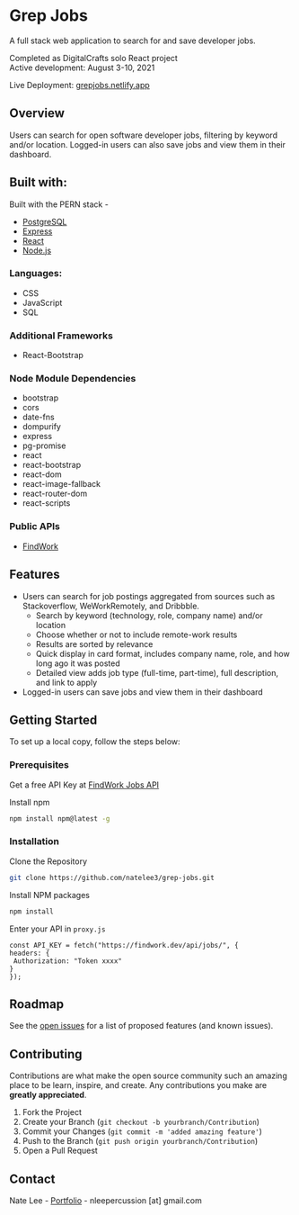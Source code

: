 # Grep Jobs
A full stack web application to search for and save developer jobs. 

Completed as DigitalCrafts solo React project <br/>
Active development: August 3-10, 2021

Live Deployment: [grepjobs.netlify.app](grepjobs.netlify.app)
## Overview
Users can search for open software developer jobs, filtering by keyword and/or location. Logged-in users can also save jobs and view them in their dashboard.
## Built with:
Built with the PERN stack - 
* [PostgreSQL](https://www.postgresql.org/)
* [Express](https://expressjs.com/)
* [React](https://reactjs.org/)
* [Node.js](https://nodejs.org/en/)

### Languages:
- CSS
- JavaScript
- SQL

### Additional Frameworks
- React-Bootstrap

### Node Module Dependencies
- bootstrap 
- cors
- date-fns 
- dompurify
- express
- pg-promise
- react
- react-bootstrap
- react-dom
- react-image-fallback
- react-router-dom
- react-scripts

### Public APIs
- [FindWork](https://findwork.dev)

<!-- ## Screenshots
Desktop
Mobile -->

## Features
* Users can search for job postings aggregated from sources such as Stackoverflow, WeWorkRemotely, and Dribbble. 
   * Search by keyword (technology, role, company name) and/or location
   * Choose whether or not to include remote-work results
   * Results are sorted by relevance 
   * Quick display in card format, includes company name, role, and how long ago it was posted
   * Detailed view adds job type (full-time, part-time), full description, and link to apply
* Logged-in users can save jobs and view them in their dashboard

<!-- GETTING STARTED -->
## Getting Started

To set up a local copy, follow the steps below:

### Prerequisites

Get a free API Key at [FindWork Jobs API](https://findwork.dev/developers/)

Install npm

  ```sh
  npm install npm@latest -g
  ```

### Installation

Clone the Repository

   ```sh
   git clone https://github.com/natelee3/grep-jobs.git
   ```
   
Install NPM packages

   ```sh
   npm install
   ```
   
Enter your API in `proxy.js`

   ```JS
   const API_KEY = fetch("https://findwork.dev/api/jobs/", {
  headers: {
    Authorization: "Token xxxx"
  }
});
   ```


<!-- ROADMAP -->
## Roadmap

See the [open issues](https://github.com/natelee3/grep-jobs/issues) for a list of proposed features (and known issues).



<!-- CONTRIBUTING -->
## Contributing

Contributions are what make the open source community such an amazing place to be learn, inspire, and create. Any contributions you make are **greatly appreciated**.

1. Fork the Project
2. Create your Branch (`git checkout -b yourbranch/Contribution`)
3. Commit your Changes (`git commit -m 'added amazing feature'`)
4. Push to the Branch (`git push origin yourbranch/Contribution`)
5. Open a Pull Request



<!-- CONTACT -->
## Contact
Nate Lee - [Portfolio](https://natelee.dev) - nleepercussion [at] gmail.com


